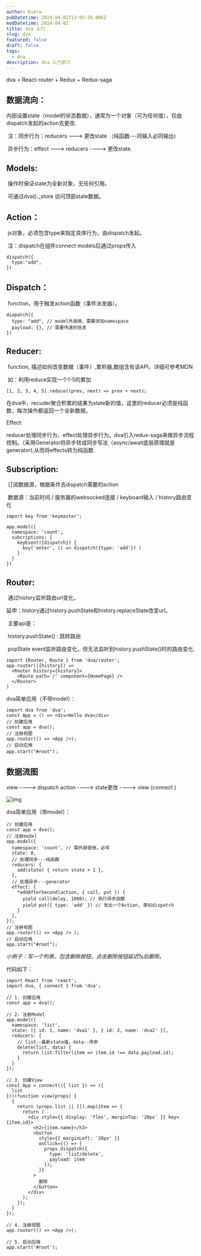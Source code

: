 ```yaml
---
author: Kiera
pubDatetime: 2024-04-02T13:05:56.066Z
modDatetime: 2024-04-02
title: dva 入门
slug: dva
featured: false
draft: false
tags:
  - dva
description: dva 入门学习
---
```


dva = React-router + Redux + Redux-saga

## 数据流向：

​ 内部设置state（model的状态数据），通常为一个对象（可为任何值），仅由dispatch发起的action去更改.

​ 注：同步行为：reducers ---> 更改state （纯函数---同输入必同输出)

​ 异步行为：effect ---> reducers ----> 更改state.

## Models:

​ 操作时保证state为全新对象，无任何引用。

​ 可通过dva().\_store 访问顶部state数据。

## Action：

​ js对象，必须包含type来指定具体行为，由dispatch发起。

​ 注：dispatch在组件connect models后通过props传入

```
dispatch({
  type:"add",
})
```

## Dispatch：

​ function，用于触发action函数（事件派发器）。

```
diapatch({
  type: "add", // model外调用，需要添加namespace
  payload: {}, // 需要传递的信息
})
```

## Reducer:

​ function, 描述如何改变数据（事件）,累积器,数组含有该API，详细可参考MDN

​ 如：利用reduce实现一个1-5的累加

```
[1, 2, 3, 4, 5].reduce((prev, next) => prev + next);
```

​ 在dva中，recuder聚合积累的结果为state新的值，这里的reducer必须是纯函数，每次操作都返回一个全新数据。

Effect:

​ reducer处理同步行为，effect处理异步行为。dva引入redux-saga来做异步流程控制。（采用Generator将异步转成同步写法（async/await底层原理就是generator),从而将effects转为纯函数.

## Subscription:

​ 订阅数据源，根据条件去dispatch需要的action

​ 数据源：当前时间 / 服务器的websocked连接 / keyboard输入 / history路由变化

```
import key from 'keymaster';

app.model({
  namespace: 'count',
  subcriptions: {
    keyEvent({dispatch}) {
      key('enter', () => dispatch({type: 'add'}) )
    }
  }
})
```

## Router:

​ 通过history监听路由url变化，

​ 延申：history通过history.pushState和history.replaceState改变url。

​ 主要api是：

​ history.pushState() : 跳转路由

​ popState event监听路由变化，但无法监听到history.pushState()时的路由变化.

```
import {Router, Route } from 'dva/router';
app.router(({history}) =>
  <Router history={history}>
    <Route path='/' component={HomePage} />
  </Router>
)
```

dva简单应用（不带model）：

```
import dva from 'dva';
const App = () => <div>Hello dva</div>
// 创建应用
const app = dva();
// 注册视图
app.router(() => <App />);
// 启动应用
app.start("#root")；
```

## 数据流图

view ----> dispatch action ----> state更改 ----> view (connect )

![img](https://img-blog.csdnimg.cn/img_convert/d2d9a3512fd74e48ffdd1a1ead82ccac.png)

dva简单应用（带model）：

```
// 创建应用
const app = dva();
// 注册model
app.model({
  namespace: 'count', // 需外部使用，必写
  state: 0,
  // 处理同步---纯函数
  reducers: {
    add(state) { return state + 1 },
  },
  // 处理异步---generator
  effect: {
    *addAfterSecond(action, { call, put }) {
      yield call(delay, 1000); // 执行异步函数
      yield put({ type: 'add' }) // 发出一个Action, 类似dispatch
    }
  },
});
// 注册视图
app.router(() => <App /> );
// 启动应用
app.start("#root");
```

_小例子：写一个列表，包含删除按钮，点击删除按钮延迟1s后删除。_

代码如下：

```
import React from 'react';
import dva, { connect } from 'dva';

// 1. 创建应用
const app = dva();

// 2. 注册Model
app.model({
  namespace: 'list',
  state: [{ id: 1, name: 'dva1' }, { id: 2, name: 'dva2' }],
  reducers: {
    // list--最新state值，data--传参
    delete(list, data) {
      return list.filter(item => item.id !== data.payload.id);
    }
  }
});

// 3. 创建View
const App = connect(({ list }) => ({
  list
}))(function view(props) {
  {
    return (props.list || []).map(item => {
      return (
        <div style={{ display: 'flex', marginTop: '20px' }} key={item.id}>
          <h2>{item.name}</h2>
          <button
            style={{ marginLeft: '20px' }}
            onClick={() => {
              props.dispatch({
                type: 'list/delete',
                payload: item
              });
            }}
          >
            删除
          </button>
        </div>
      );
    });
  }
});

// 4. 注册视图
app.router(() => <App />);

// 5. 启动应用
app.start('#root');
```
